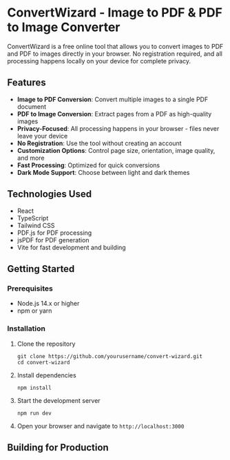 # ConvertWizard - Image to PDF & PDF to Image Converter

ConvertWizard is a free online tool that allows you to convert images to PDF and PDF to images directly in your browser. No registration required, and all processing happens locally on your device for complete privacy.

## Features

- **Image to PDF Conversion**: Convert multiple images to a single PDF document
- **PDF to Image Conversion**: Extract pages from a PDF as high-quality images
- **Privacy-Focused**: All processing happens in your browser - files never leave your device
- **No Registration**: Use the tool without creating an account
- **Customization Options**: Control page size, orientation, image quality, and more
- **Fast Processing**: Optimized for quick conversions
- **Dark Mode Support**: Choose between light and dark themes

## Technologies Used

- React
- TypeScript
- Tailwind CSS
- PDF.js for PDF processing
- jsPDF for PDF generation
- Vite for fast development and building

## Getting Started

### Prerequisites

- Node.js 14.x or higher
- npm or yarn

### Installation

1. Clone the repository
   ```
   git clone https://github.com/yourusername/convert-wizard.git
   cd convert-wizard
   ```

2. Install dependencies
   ```
   npm install
   ```

3. Start the development server
   ```
   npm run dev
   ```

4. Open your browser and navigate to `http://localhost:3000`

## Building for Production